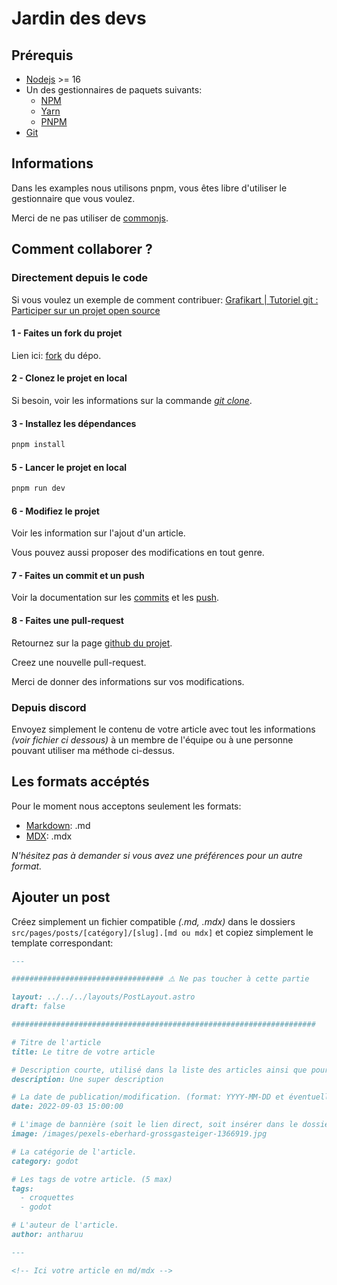 # Jardin des devs

## Prérequis

- [Nodejs](https://nodejs.org/fr/) >= 16
- Un des gestionnaires de paquets suivants:
    - [NPM](https://docs.npmjs.com/about-npm)
    - [Yarn](https://yarnpkg.com/getting-started)
    - [PNPM](https://pnpm.io/fr/installation)
- [Git](https://git-scm.com/)

## Informations

Dans les examples nous utilisons pnpm, vous êtes libre d'utiliser le gestionnaire que vous voulez.

Merci de ne pas utiliser de [commonjs](https://blog.logrocket.com/commonjs-vs-es-modules-node-js/#:~:text=ES%20modules%20are%20the%20standard,encapsulating%20JavaScript%20code%20for%20reuse.).

## Comment collaborer ?

### Directement depuis le code 

Si vous voulez un exemple de comment contribuer: 
[Grafikart | Tutoriel git : Participer sur un projet open source](https://www.youtube.com/watch?v=7V2Jl0JRf3E&ab_channel=Grafikart.fr)

#### 1 - Faites un fork du projet

Lien ici: [fork](https://github.com/antharuu/jardin-des-devs/fork) du dépo.

#### 2 - Clonez le projet en local

Si besoin, voir les informations sur la commande *[git clone](https://git-scm.com/docs/git-clone/fr)*.

#### 3 - Installez les dépendances
```bash
pnpm install
```
#### 5 - Lancer le projet en local

```bash
pnpm run dev
```

#### 6 - Modifiez le projet

Voir les information sur l'ajout d'un article.

Vous pouvez aussi proposer des modifications en tout genre.

#### 7 - Faites un commit et un push

Voir la documentation sur les [commits](https://git-scm.com/docs/git-commit) et les [push](https://git-scm.com/docs/git-push).

#### 8 - Faites une pull-request

Retournez sur la page [github du projet](https://github.com/antharuu/jardin-des-devs).

Creez une nouvelle pull-request.

Merci de donner des informations sur vos modifications.

### Depuis discord

Envoyez simplement le contenu de votre article avec tout les informations *(voir fichier ci dessous)* à un membre de l'équipe ou à une personne pouvant utiliser ma méthode ci-dessus.

## Les formats accéptés

Pour le moment nous acceptons seulement les formats:

- [Markdown](#): .md
- [MDX](https://mdxjs.com/): .mdx

*N'hésitez pas à demander si vous avez une préférences pour un autre format.*

## Ajouter un post

Créez simplement un fichier compatible *(.md, .mdx)* dans le dossiers `src/pages/posts/[catégory]/[slug].[md ou mdx]` et copiez simplement le template correspondant:

```markdown
---

################################## ⚠️ Ne pas toucher à cette partie

layout: ../../../layouts/PostLayout.astro
draft: false

####################################################################

# Titre de l'article
title: Le titre de votre article

# Description courte, utilisé dans la liste des articles ainsi que pour le référencement.
description: Une super description

# La date de publication/modification. (format: YYYY-MM-DD et éventuellement l'heure HH:ii:ss)
date: 2022-09-03 15:00:00

# L'image de bannière (soit le lien direct, soit insérer dans le dossier images dans /public "/images/[votre image]")
image: /images/pexels-eberhard-grossgasteiger-1366919.jpg

# La catégorie de l'article.
category: godot

# Les tags de votre article. (5 max)
tags:
  - croquettes
  - godot

# L'auteur de l'article.
author: antharuu

---

<!-- Ici votre article en md/mdx -->

```
